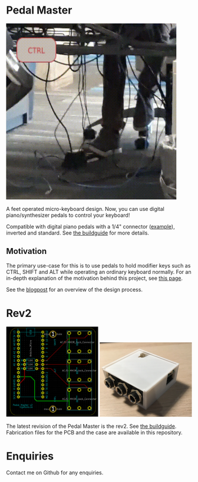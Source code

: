 # Pedal Master
![demo.gif](demo.gif)

A feet operated micro-keyboard design. Now, you can use digital
piano/synthesizer pedals to control your keyboard!

Compatible with digital piano pedals with a 1/4" connector
([example](example-pedal.jpg)), inverted and standard. See [the
buildguide](buildguide/buildguide-rev2.md) for more details.

## Motivation
The primary use-case for this is to use pedals to hold modifier keys
such as CTRL, SHIFT and ALT while operating an ordinary keyboard
normally.
For an in-depth explanation of the motivation behind this project, see
[this page](motivation.jpg).

See the
[blogpost](https://ligature.ca/the%20lab/2021/10/29/Writing-code-using-a-foot-pedal.html)
for an overview of the design process.

# Rev2
<img src="schematic.png" width="250">
<img src="case.jpg" width="250">

The latest revision of the Pedal Master is the rev2. See [the buildguide](buildguide/buildguide-rev2.md).
Fabrication files for the PCB and the case are available in this repository.

# Enquiries
Contact me on Github for any enquiries.
